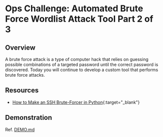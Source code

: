 # Ops Challenge: Automated Brute Force Wordlist Attack Tool Part 2 of 3

## Overview

A brute force attack is a type of computer hack that relies on guessing possible combinations of a targeted password until the correct password is discovered. Today you will continue to develop a custom tool that performs brute force attacks.

## Resources

- [How to Make an SSH Brute-Forcer in Python](https://null-byte.wonderhowto.com/how-to/sploit-make-ssh-brute-forcer-python-0161689/){:target="_blank"}

## Demonstration

Ref. [DEMO.md](DEMO.md)
